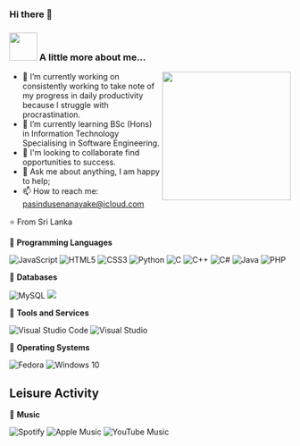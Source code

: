 ### Hi there 👋

### <img src="https://media.giphy.com/media/VgCDAzcKvsR6OM0uWg/giphy.gif" width="50"> A little more about me...
<img align='right' src="https://media.giphy.com/media/M9gbBd9nbDrOTu1Mqx/giphy.gif" width="230">

- 🔭 I’m currently working on consistently working to take note of my progress in daily productivity because I struggle with procrastination.
- 🌱 I’m currently learning BSc (Hons) in Information Technology Specialising in Software Engineering.
- 👯 I'm looking to collaborate find opportunities to success.
- 💬 Ask me about anything, I am happy to help;
- 📫 How to reach me: pasindusenanayake@icloud.com

⭐️ From Sri Lanka

🔴 <strong>Programming Languages</strong>

![JavaScript](https://img.shields.io/badge/javascript-%23323330.svg?style=for-the-badge&logo=javascript&logoColor=%23F7DF1E)
![HTML5](https://img.shields.io/badge/html5-%23E34F26.svg?style=for-the-badge&logo=html5&logoColor=white)
![CSS3](https://img.shields.io/badge/css3-%231572B6.svg?style=for-the-badge&logo=css3&logoColor=white)
![Python](https://img.shields.io/badge/python-%2314354C.svg?style=for-the-badge&logo=python&logoColor=white)
![C](https://img.shields.io/badge/c-%2300599C.svg?style=for-the-badge&logo=c&logoColor=white)
![C++](https://img.shields.io/badge/c++-%2300599C.svg?style=for-the-badge&logo=c%2B%2B&logoColor=white)
![C#](https://img.shields.io/badge/c%23-%23239120.svg?style=for-the-badge&logo=c-sharp&logoColor=white)
![Java](https://img.shields.io/badge/java-%23ED8B00.svg?style=for-the-badge&logo=java&logoColor=white)
![PHP](https://img.shields.io/badge/php-%23777BB4.svg?style=for-the-badge&logo=php&logoColor=white)

🔴 <strong>Databases</strong>

![MySQL](https://img.shields.io/badge/mysql-%2300f.svg?style=for-the-badge&logo=mysql&logoColor=white)
![](	https://img.shields.io/badge/SQLite-07405E?style=for-the-badge&logo=sqlite&logoColor=white)

🔴 <strong>Tools and Services</strong>

![Visual Studio Code](https://img.shields.io/badge/VisualStudioCode-0078d7.svg?style=for-the-badge&logo=visual-studio-code&logoColor=white)
![Visual Studio](https://img.shields.io/badge/VisualStudio-5C2D91.svg?style=for-the-badge&logo=visual-studio&logoColor=white)

🔴 <strong>Operating Systems</strong>

![Fedora](https://img.shields.io/badge/Fedora-294172?style=for-the-badge&logo=fedora&logoColor=white)
![Windows 10](https://img.shields.io/badge/Windows-0078D6?style=for-the-badge&logo=windows&logoColor=white)

## Leisure Activity

🔴 <strong>Music</strong>

![Spotify](https://img.shields.io/badge/Spotify-1ED760?style=for-the-badge&logo=spotify&logoColor=white)
![Apple Music](https://img.shields.io/badge/Apple_Music-9933CC?style=for-the-badge&logo=apple-music&logoColor=white)
![YouTube Music](https://img.shields.io/badge/YouTube_Music-FF0000?style=for-the-badge&logo=youtube-music&logoColor=white)




 
                                                                                                                 









